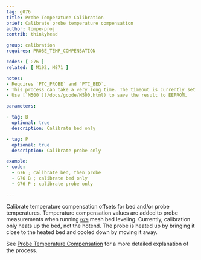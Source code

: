 ```yaml
---
tag: g076
title: Probe Temperature Calibration
brief: Calibrate probe temperature compensation
author: tompe-proj
contrib: thinkyhead

group: calibration
requires: PROBE_TEMP_COMPENSATION

codes: [ G76 ]
related: [ M192, M871 ]

notes:
- Requires `PTC_PROBE` and `PTC_BED`.
- This process can take a very long time. The timeout is currently set to 15min to allow the parts to fully heat up and cool down.
- Use [`M500`](/docs/gcode/M500.html) to save the result to EEPROM.

parameters:

- tag: B
  optional: true
  description: Calibrate bed only

- tag: P
  optional: true
  description: Calibrate probe only

example:
- code:
  - G76 ; calibrate bed, then probe
  - G76 B ; calibrate bed only
  - G76 P ; calibrate probe only

---
```


Calibrate temperature compensation offsets for bed and/or probe temperatures. Temperature compensation values are added to probe measurements when running [`G29`](/docs/gcode/G029.html) mesh bed leveling. Currently, calibration only heats up the bed, not the hotend. The probe is heated up by bringing it close to the heated bed and cooled down by moving it away.

See [Probe Temperature Compensation](/docs/features/probe_temp_compensation.html) for a more detailed explanation of the process.
